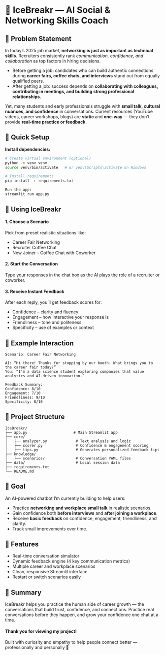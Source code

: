 # 🧊 IceBreakr — AI Social & Networking Skills Coach  

## 📌 Problem Statement
In today’s 2025 job market, **networking is just as important as technical skills**. Recruiters consistently rank *communication, confidence, and collaboration* as top factors in hiring decisions.  
- Before getting a job: candidates who can build authentic connections during **career fairs, coffee chats, and interviews** stand out from equally qualified peers.  
- After getting a job: success depends on **collaborating with colleagues, contributing in meetings, and building strong professional relationships**.  

Yet, many students and early professionals struggle with **small talk, cultural nuances, and confidence** in conversations. Current resources (YouTube videos, career workshops, blogs) are **static** and **one-way** — they don’t provide **real-time practice or feedback**.

## 🚀 Quick Setup  
**Install dependencies:**  
```bash
# Create virtual environment (optional)
python -m venv venv
source venv/bin/activate   # or venv\Scripts\activate on Windows

# Install requirements
pip install -r requirements.txt
```
```
Run the app:
streamlit run app.py
```
## 💬 Using IceBreakr
#### 1. Choose a Scenario
Pick from preset realistic situations like:
- Career Fair Networking
- Recruiter Coffee Chat
- New Joiner – Coffee Chat with Coworker

#### 2. Start the Conversation
Type your responses in the chat box as the AI plays the role of a recruiter or coworker.

#### 3. Receive Instant Feedback
After each reply, you’ll get feedback scores for:
- Confidence – clarity and fluency
- Engagement – how interactive your response is
- Friendliness – tone and politeness
- Specificity – use of examples or context

## 🧠 Example Interaction
```
Scenario: Career Fair Networking

AI: “Hi there! Thanks for stopping by our booth. What brings you to the career fair today?”
You: “I’m a data science student exploring companies that value analytics and AI-driven innovation.”

Feedback Summary:
Confidence: 8/10
Engagement: 7/10
Friendliness: 9/10
Specificity: 8/10
````
## 📂 Project Structure
```
IceBreakr/
├── app.py                     # Main Streamlit app
├── core/
│   ├── analyzer.py             # Text analysis and logic
│   ├── scorer.py               # Confidence & engagement scoring
│   ├── tips.py                 # Generates personalized feedback tips
├── knowledge/
│   └── scenarios/              # Conversation YAML files
├── data/                       # Local session data
├── requirements.txt
└── README.md
```
## 🎯 Goal
An AI-powered chatbot I’m currently building to help users:  
- Practice **networking and workplace small talk** in realistic scenarios.  
- Gain confidence both **before interviews** and **after joining a workplace**.  
- Receive **basic feedback** on confidence, engagement, friendliness, and clarity.  
- Track small improvements over time.  

## 🧩 Features
- Real-time conversation simulator
- Dynamic feedback engine (4 key communication metrics)
- Multiple career and workplace scenarios
- Clean, responsive Streamlit interface
- Restart or switch scenarios easily


## 🧊 Summary
IceBreakr helps you practice the human side of career growth — the conversations that build trust, confidence, and connections.
Practice real conversations before they happen, and grow your confidence one chat at a time.

#### Thank you for viewing my project! ####
Built with curiosity and empathy to help people connect better — professionally and personally 💬
